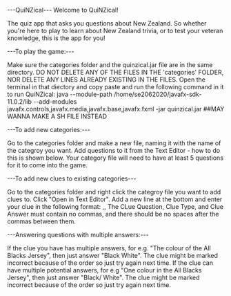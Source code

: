 ---QuiNZical---
Welcome to QuiNZical!

The quiz app that asks you questions about New Zealand.
So whether you're here to play to learn about New Zealand trivia, or to test your veteran knowledge, this is the app for you!


---To play the game:---

Make sure the categories folder and the quinzical.jar file are in the same directory.
DO NOT DELETE ANY OF THE FILES IN THE 'categories' FOLDER, NOR DELETE ANY LINES ALREADY EXISTING IN THE FILES.
Open the terminal in that diectory and copy paste and run the following command in it to run QuiNZical:
java --module-path  /home/se2062020/javafx-sdk-11.0.2/lib --add-modules javafx.controls,javafx.media,javafx.base,javafx.fxml -jar quinzical.jar
##MAY WANNA MAKE A SH FILE INSTEAD


---To add new categories:---

Go to the categories folder and make a new file, naming it with the name of the categroy you want.
Add questions to it from the Text Editor - how to do this is shown below.
Your category file will need to have at least 5 questions for it to come into the game.


---To add new clues to existing categories---

Go to the categories folder and right click the categroy file you want to add clues to.
Click "Open in Text Editor".
Add a new line at the bottom and enter your clue in the following format:
<Clue Question>,<Clue Type>,<Clue Answer>
The CLue Question, Clue Type, and Clue Answer must contain no commas, and there should be no spaces after the commas between them.


---Answering questions with multiple answers:---

If the clue you have has multiple answers, for e.g. "The colour of the All Blacks Jersey", then just answer "Black White".
The clue might be marked incorrect because of the order so just try again next time.
If the clue can have multiple potential answers, for e.g "One colour in the All Blacks Jersey", then just answer "Black/ White".
The clue might be marked incorrect because of the order so just try again next time.